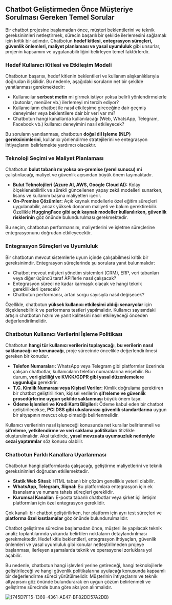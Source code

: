 ## Chatbot Geliştirmeden Önce Müşteriye Sorulması Gereken Temel Sorular

Bir chatbot projesine başlamadan önce, müşteri beklentilerini ve teknik gereksinimleri netleştirmek, sürecin başarılı bir şekilde ilerlemesini sağlamak için kritik bir adımdır. Chatbotun **hedef kitlesi, entegrasyon süreçleri, güvenlik önlemleri, maliyet planlaması ve yasal uyumluluk** gibi unsurlar, projenin kapsamını ve uygulanabilirliğini belirleyen temel faktörlerdir.

### **Hedef Kullanıcı Kitlesi ve Etkileşim Modeli**
Chatbotun başarısı, hedef kitlenin beklentileri ve kullanım alışkanlıklarıyla doğrudan ilişkilidir. Bu nedenle, aşağıdaki soruların net bir şekilde yanıtlanması gerekmektedir:
- Kullanıcılar **serbest metin** mi girmek istiyor yoksa belirli yönlendirmelerle (butonlar, menüler vb.) ilerlemeyi mi tercih ediyor?
- Kullanıcıların chatbot ile nasıl etkileşime gireceğine dair geçmiş deneyimler veya beklentilere dair bir veri var mı?
- Chatbotun hangi kanallarda kullanılacağı (Web, WhatsApp, Telegram, Facebook vb.) kullanıcı deneyimini nasıl etkileyecek?

Bu soruların yanıtlanması, chatbotun **doğal dil işleme (NLP) gereksinimlerini**, kullanıcı yönlendirme stratejilerini ve entegrasyon ihtiyaçlarını belirlemekte yardımcı olacaktır.

### **Teknoloji Seçimi ve Maliyet Planlaması**
Chatbotun **bulut tabanlı mı yoksa on-premise (yerel sunucu) mi** çalıştırılacağı, maliyet ve güvenlik açısından büyük önem taşımaktadır.
- **Bulut Teknolojileri (Azure AI, AWS, Google Cloud AI):** Kolay ölçeklenebilirlik ve sürekli güncellenen yapay zekâ modelleri sunarken, lisans ve kullanım başına maliyetleri içerir.
- **On-Premise Çözümler:** Açık kaynak modellerle özel eğitim süreçleri uygulanabilir, ancak yüksek donanım maliyeti ve bakım gerektirebilir. Özellikle **HuggingFace gibi açık kaynak modeller kullanılırken, güvenlik risklerinin** göz önünde bulundurulması gerekmektedir.

Bu seçim, chatbotun performansını, maliyetlerini ve işletme süreçlerine entegrasyonunu doğrudan etkileyecektir.

### **Entegrasyon Süreçleri ve Uyumluluk**
Bir chatbotun mevcut sistemlerle uyum içinde çalışabilmesi kritik bir gereksinimdir. Entegrasyon süreçlerinde şu sorulara yanıt bulunmalıdır:
- Chatbot mevcut müşteri yönetim sistemleri (CRM), ERP, veri tabanları veya diğer üçüncü taraf API’lerle nasıl çalışacak?
- Entegrasyon süreci ne kadar karmaşık olacak ve hangi teknik gereklilikleri içerecek?
- Chatbotun performansı, artan sorgu sayısıyla nasıl değişecek?

Özellikle, chatbotun **yüksek kullanıcı etkileşimi aldığı senaryolar** için ölçeklenebilirlik ve performans testleri yapılmalıdır. Kullanıcı sayısındaki artışın chatbotun hızını ve yanıt kalitesini nasıl etkileyeceği önceden değerlendirilmelidir.

### **Chatbotun Kullanıcı Verilerini İşleme Politikası**
Chatbotun **hangi tür kullanıcı verilerini toplayacağı**, **bu verilerin nasıl saklanacağı ve korunacağı**, proje sürecinde öncelikle değerlendirilmesi gereken bir konudur.
- **Telefon Numaraları:** WhatsApp veya Telegram gibi platformlar üzerinde çalışan chatbotlar, kullanıcıların telefon numaralarına erişebilir. Bu durum, **veri gizliliği ve KVKK/GDPR gibi yasal düzenlemelere uygunluğu** gerektirir.
- **T.C. Kimlik Numarası veya Kişisel Veriler:** Kimlik doğrulama gerektiren bir chatbot geliştirilirken, kişisel verilerin **şifreleme ve güvenlik prosedürlerine uygun şekilde saklanması** büyük önem taşır.
- **Ödeme İşlemleri ve Kredi Kartı Bilgileri:** Ödeme kabul eden bir chatbot geliştirilecekse, **PCI DSS gibi uluslararası güvenlik standartlarına** uygun bir altyapının mevcut olup olmadığı belirlenmelidir.

Kullanıcı verilerinin nasıl işleneceği konusunda net kurallar belirlenmeli ve **şifreleme, yetkilendirme ve veri saklama politikaları** titizlikle oluşturulmalıdır. Aksi takdirde, **yasal mevzuata uyumsuzluk nedeniyle cezai yaptırımlar** söz konusu olabilir.

### **Chatbotun Farklı Kanallara Uyarlanması**
Chatbotun hangi platformlarda çalışacağı, geliştirme maliyetlerini ve teknik gereksinimleri doğrudan etkilemektedir.
- **Statik Web Sitesi:** HTML tabanlı bir çözüm genellikle yeterli olabilir.
- **WhatsApp, Telegram, Signal:** Bu platformlara entegrasyon için ek lisanslama ve numara tahsis süreçleri gereklidir.
- **Kurumsal Kanallar:** E-posta tabanlı chatbotlar veya şirket içi iletişim platformları için özel entegrasyon gereklidir.

Çok kanallı bir chatbot geliştirilirken, her platform için ayrı test süreçleri ve **platforma özel kısıtlamalar** göz önünde bulundurulmalıdır.


Chatbot geliştirme sürecine başlamadan önce, müşteri ile yapılacak teknik analiz toplantılarında yukarıda belirtilen noktaların detaylandırılması gerekmektedir. Hedef kitle beklentileri, entegrasyon ihtiyaçları, güvenlik önlemleri ve yasal uyumluluk gibi konular netleştirilmeden projeye başlanması, ilerleyen aşamalarda teknik ve operasyonel zorluklara yol açabilir.

Bu nedenle, chatbotun hangi işlevleri yerine getireceği, hangi teknolojilerle geliştirileceği ve hangi güvenlik politikalarına uyulacağı konusunda kapsamlı bir değerlendirme süreci yürütülmelidir. Müşterinin ihtiyaçlarını ve teknik altyapısını göz önünde bulundurarak en uygun çözüm belirlenmeli ve geliştirme sürecinde buna göre aksiyon alınmalıdır.

![{745D7F15-1369-4361-AE47-BF82DD57A2DB}](https://github.com/user-attachments/assets/84727209-f076-41b6-80b2-89018d31dbd2)

